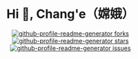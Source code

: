<h1 align="center">Hi 🥳, Chang'e（嫦娥）</h1>
<p align="center">
<a href="https://github.com/goer3/chang-e/fork" target="blank">
<img src="https://img.shields.io/github/forks/goer3/chang-e?style=flat-square" alt="github-profile-readme-generator forks"/>
</a>
<a href="https://github.com/goer3/chang-e/stargazers" target="blank">
<img src="https://img.shields.io/github/stars/goer3/chang-e?style=flat-square" alt="github-profile-readme-generator stars"/>
</a>
<a href="https://github.com/goer3/chang-e/issues" target="blank">
<img src="https://img.shields.io/github/issues/goer3/chang-e?style=flat-square" alt="github-profile-readme-generator issues"/>
</a>
</p>
